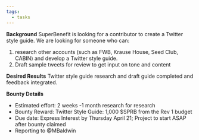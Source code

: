 ```yaml
---
tags:
  - tasks
---
```

**Background**
SuperBenefit is looking for a contributor to create a Twitter style guide.
We are looking for someone who can:
1. research other accounts (such as FWB, Krause House, Seed Club, CABIN) and develop a Twitter style guide.
2. Draft sample tweets for review to get input on tone and content


**Desired Results**
Twitter style guide research and draft guide completed and feedback integrated.

**Bounty Details**
- Estimated effort: 2 weeks -1 month research for research
- Bounty Reward: Twitter Style Guide: 1,000 $SPRB  from the Rev 1 budget 
- Due date: Express Interest by Thursday April 21; Project to start ASAP after bounty claimed
- Reporting to @MBaldwin
 